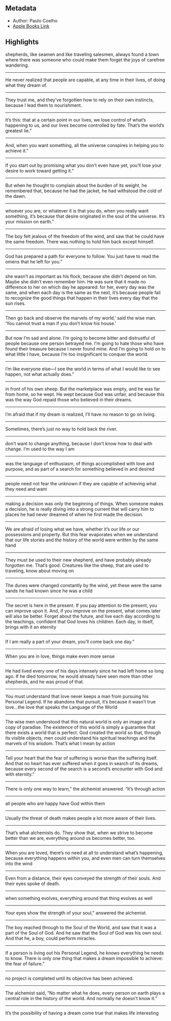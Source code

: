 ## Metadata
- Author: Paulo Coelho
- [Apple Books Link](ibooks://assetid/39C8FC638FD74DAC9C3A38457D8CA061)

## Highlights
shepherds, like seamen and like traveling salesmen, always found a town where there was someone who could make them forget the joys of carefree wandering.

---
He never realized that people are capable, at any time in their lives, of doing what they dream of.

---
They trust me, and they’ve forgotten how to rely on their own instincts, because I lead them to nourishment.

---
It’s this: that at a certain point in our lives, we lose control of what’s happening to us, and our lives become controlled by fate. That’s the world’s greatest lie.”

---
And, when you want something, all the universe conspires in helping you to achieve it.”

---
If you start out by promising what you don’t even have yet, you’ll lose your desire to work toward getting it.”

---
But when he thought to complain about the burden of its weight, he remembered that, because he had the jacket, he had withstood the cold of the dawn.

---
whoever you are, or whatever it is that you do, when you really want something, it’s because that desire originated in the soul of the universe. It’s your mission on earth.”


---
The boy felt jealous of the freedom of the wind, and saw that he could have the same freedom. There was nothing to hold him back except himself.

---
 God has prepared a path for everyone to follow. You just have to read the omens that he left for you.”

---
she wasn’t as important as his flock, because she didn’t depend on him. Maybe she didn’t even remember him. He was sure that it made no difference to her on which day he appeared: for her, every day was the same, and when each day is the same as the next, it’s because people fail to recognize the good things that happen in their lives every day that the sun rises.

---
Then go back and observe the marvels of my world,’ said the wise man. ‘You cannot trust a man if you don’t know his house.’


---
But now I’m sad and alone. I’m going to become bitter and distrustful of people because one person betrayed me. I’m going to hate those who have found their treasure because I never found mine. And I’m going to hold on to what little I have, because I’m too insignificant to conquer the world.

---
I’m like everyone else—I see the world in terms of what I would like to see happen, not what actually does.”

---
in front of his own sheep. But the marketplace was empty, and he was far from home, so he wept. He wept because God was unfair, and because this was the way God repaid those who believed in their dreams.

---
I’m afraid that if my dream is realized, I’ll have no reason to go on living.


---
Sometimes, there’s just no way to hold back the river.

---
don’t want to change anything, because I don’t know how to deal with change. I’m used to the way I am

---
was the language of enthusiasm, of things accomplished with love and purpose, and as part of a search for something believed in and desired

---
people need not fear the unknown if they are capable of achieving what they need and want

---
making a decision was only the beginning of things. When someone makes a decision, he is really diving into a strong current that will carry him to places he had never dreamed of when he first made the decision.

---
We are afraid of losing what we have, whether it’s our life or our possessions and property. But this fear evaporates when we understand that our life stories and the history of the world were written by the same hand

---
They must be used to their new shepherd, and have probably already forgotten me. That’s good. Creatures like the sheep, that are used to traveling, know about moving on

---
The dunes were changed constantly by the wind, yet these were the same sands he had known since he was a child

---
The secret is here in the present. If you pay attention to the present, you can improve upon it. And, if you improve on the present, what comes later will also be better. Forget about the future, and live each day according to the teachings, confident that God loves his children. Each day, in itself, brings with it an eternity

---
If I am really a part of your dream, you’ll come back one day.”

---
When you are in love, things make even more sense

---
He had lived every one of his days intensely since he had left home so long ago. If he died tomorrow, he would already have seen more than other shepherds, and he was proud of that.

---
You must understand that love never keeps a man from pursuing his Personal Legend. If he abandons that pursuit, it’s because it wasn’t true love…the love that speaks the Language of the World

---
The wise men understood that this natural world is only an image and a copy of paradise. The existence of this world is simply a guarantee that there exists a world that is perfect. God created the world so that, through its visible objects, men could understand his spiritual teachings and the marvels of his wisdom. That’s what I mean by action

---
Tell your heart that the fear of suffering is worse than the suffering itself. And that no heart has ever suffered when it goes in search of its dreams, because every second of the search is a second’s encounter with God and with eternity.”


---
There is only one way to learn,” the alchemist answered. “It’s through action

---
all people who are happy have God within them

---
Usually the threat of death makes people a lot more aware of their lives.

---
That’s what alchemists do. They show that, when we strive to become better than we are, everything around us becomes better, too.

---
When you are loved, there’s no need at all to understand what’s happening, because everything happens within you, and even men can turn themselves into the wind

---
Even from a distance, their eyes conveyed the strength of their souls. And their eyes spoke of death.

---
when something evolves, everything around that thing evolves as well

---
Your eyes show the strength of your soul,” answered the alchemist.

---
The boy reached through to the Soul of the World, and saw that it was a part of the Soul of God. And he saw that the Soul of God was his own soul. And that he, a boy, could perform miracles.

---
If a person is living out his Personal Legend, he knows everything he needs to know. There is only one thing that makes a dream impossible to achieve: the fear of failure.”

---
no project is completed until its objective has been achieved.

---
The alchemist said, “No matter what he does, every person on earth plays a central role in the history of the world. And normally he doesn’t know it.”

---
It’s the possibility of having a dream come true that makes life interesting